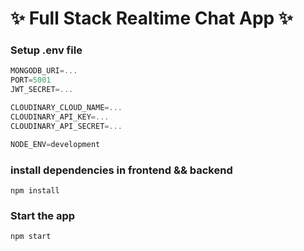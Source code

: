 # ✨ Full Stack Realtime Chat App ✨
### Setup .env file

```js
MONGODB_URI=...
PORT=5001
JWT_SECRET=...

CLOUDINARY_CLOUD_NAME=...
CLOUDINARY_API_KEY=...
CLOUDINARY_API_SECRET=...

NODE_ENV=development
```

### install dependencies in frontend && backend

```shell
npm install
```

### Start the app

```shell
npm start
```
